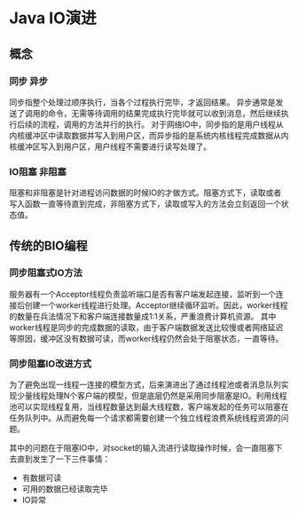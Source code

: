 # Java IO演进
## 概念

### 同步 异步
同步指整个处理过顺序执行，当各个过程执行完毕，才返回结果。
异步通常是发送了调用的命令，无需等待调用的结果完成执行完毕就可以收到消息，然后继续执行后续的流程，调用的方法并行的执行。
对于网络IO中，同步指的是用户线程从内核缓冲区中读取数据并写入到用户区，而异步指的是系统内核线程完成数据从内核缓冲区写入到用户区，用户线程不需要进行读写处理了。

### IO阻塞 非阻塞
阻塞和非阻塞是针对进程访问数据的时候IO的才做方式。阻塞方式下，读取或者写入函数一直等待直到完成，非阻塞方式下，读取或写入的方法会立刻返回一个状态值。

## 传统的BIO编程

### 同步阻塞式IO方法
服务器有一个Acceptor线程负责监听端口是否有客户端发起连接，监听到一个连接后创建一个worker线程进行处理。Acceptor继续循环监听。因此，worker线程的数量在兵法情况下和客户端连接数量成1:1关系，严重浪费计算机资源。
其中worker线程是同步的完成数据的读取，由于客户端数据发送比较慢或者网络延迟等原因，缓冲区没有数据可读，而worker线程仍然会处于阻塞状态，一直等待。

### 同步阻塞IO改进方式
为了避免出现一线程一连接的模型方式，后来演进出了通过线程池或者消息队列实现少量线程处理N个客户端的模型，但是底层仍然是采用同步阻塞是IO。利用线程池可以实现线程复用，当线程数量达到最大线程数，客户端发起的任务可以阻塞在任务队列中。从而避免每一个请求都需要创建一个独立线程浪费系统线程资源的问题。

其中的问题在于阻塞IO中，对socket的输入流进行读取操作时候，会一直阻塞下去直到发生了一下三件事情：
- 有数据可读
- 可用的数据已经读取完毕
- IO异常

### 